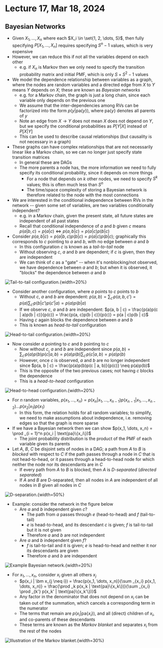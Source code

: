 # Lecture 17, Mar 18, 2024

## Bayesian Networks

* Given $X_1, \dots, X_n$ where each $X_i \in \set{1, 2, \dots, S}$, then fully specifying $P[X_1, \dots, X_n]$ requires specifying $S^n - 1$ values, which is very expensive
* However, we can reduce this if not all the variables depend on each other
	* e.g. if $X_n$ is Markov then we only need to specify the transition probability matrix and initial PMF, which is only $S + S^2 - 1$ values
* We model the dependence relationship between variables as a graph, where the nodes are random variables and a directed edge from $X$ to $Y$ means $Y$ depends on $X$; these are known as *Bayesian networks*
	* e.g. for a Markov chain, the graph is just a long chain, since each variable only depends on the previous one
	* We assume that the inter-dependencies among RVs can be factorized into the form $p(y | \text{pa}\{y\})$, where $\text{pa}\{y\}$ denotes all parents of $y$
	* Note an edge from $X \to Y$ does not mean $X$ does not depend on $Y$, but we specify the conditional probabilities as $P[Y | X]$ instead of $P[X | Y]$
	* This can be used to describe causal relationships (but causality is not necessary in a graph)
* These graphs can have complex relationships that are not necessarily linear like a Markov chain, so we can no longer just specify state transition matrices
	* In general these are DAGs
	* The more parents a node has, the more information we need to fully specify its conditional probability, since it depends on more things
		* For a node that depends on $k$ other nodes, we need to specify $S^k$ values; this is often much less than $S^n$
		* The time/space complexity of storing a Bayesian network is therefore related to the node with the most connections
* We are interested in the conditional independence between RVs in the network -- given some set of variables, are two variables conditionally independent?
	* e.g. in a Markov chain, given the present state, all future states are independent of all past states
	* Recall that conditional independence of $a$ and $b$ given $c$ means $p(a | b, c) = p(a | c) \iff p(a, b | c) = p(a | c)p(b | c)$
* Consider $p(a, b | c) = p(a | b, c)p(b | c) = p(a | c)p(b | c)$; graphically this corresponds to $c$ pointing to $a$ and $b$, with no edge between $a$ and $b$
	* In this configuration $c$ is known as a *tail-to-tail* node
	* Without observing $c$, $a$ and $b$ are dependent; if $c$ is given, then they are independent
	* We can think of $c$ as a "gate" -- when it's nonblocking/not observed, we have dependence between $a$ and $b$; but when it is observed, it "blocks" the dependence between $a$ and $b$

![Tail-to-tail configuration.](./imgs/lec17_1.png){width=20%}

* Consider another configuration, where $a$ points to $c$ points to $b$
	* Without $c$, $a$ and $b$ are dependent: $p(a, b) = \sum _{c'} p(a, b, c') = p(a)\sum _{c'} p(b | c')p(c' | a) = p(a)p(b | a)$
	* If we observe $c$, $a$ and $b$ are independent: $p(a, b | c) = \frac{p(a)p(c | a)p(b | c)}{p(c)} = \frac{p(a, c)p(b | c)}{p(c)} = p(a | c)p(b | c)$
	* Having $c$ again blocks the dependence between $a$ and $b$
	* This is known as *head-to-tail* configuration

![Head-to-tail configuration.](./imgs/lec17_2.png){width=20%}

* Now consider $a$ pointing to $c$ and $b$ pointing to $c$
	* Now without $c$, $a$ and $b$ are independent since $p(a, b) = \sum _{c'} p(a)p(b)p(c | a, b) = p(a)p(b)\sum _{c'}p(c | a, b) = p(a)p(b)$
	* However, once $c$ is observed, $a$ and $b$ are no longer independent since $p(a, b | c) = \frac{p(a)p(b)p(c | a, b)}{p(c)} \neq p(a)p(b)$
	* This is the opposite of the two previous cases; not having $c$ blocks the dependence
	* This is a *head-to-head* configuration

![Head-to-head configuration.](./imgs/lec17_3.png){width=20%}

* For $n$ random variables, $p(x_1, \dots, x_n) = p(x_n | x_1, \dots, x_{n - 1})p(x_{n - 1} | x_1, \dots, x_{n - 2})\dots p(x_2 | x_1)p(x_1)$
	* In this form, the relation holds for all random variables; to simplify, we need to make assumptions about independence, i.e. removing edges so that the graph is more sparse
* If we have a Bayesian network then we can show $p(x_1, \dots, x_n) = \prod _{i = 1}^n p(x_i | \text{pa}\{x_i\})$
	* The joint probability distribution is the product of the PMF of each variable given its parents
* Let $A$, $B$, $C$ be disjoint sets of nodes in a DAG; a path from $A$ to $B$ is *blocked* with respect to $C$ if the path passes through a node in $C$ that is not head-to-head, or it passes through a head-to-head node for which neither the node nor its descendants are in $C$
	* If every path from $A$ to $B$ is blocked, then $A$ is *D-separated* (*directed separated*)
	* If $A$ and $B$ are D-separated, then all nodes in $A$ are independent of all nodes in $B$ given all nodes in $C$

![D-separation.](./imgs/lec17_4.png){width=50%}

* Example: consider the network in the figure below
	* Are $a$ and $b$ independent given $c$?
		* The path from $a$ passes through $e$ (head-to-head) and $f$ (tail-to-tail)
		* $e$ is head-to-head, and its descendant $c$ is given; $f$ is tail-to-tail but it is not given
		* Therefore $a$ and $b$ are not independent
	* Are $a$ and $b$ independent given $f$?
		* $f$ is tail-to-tail and it is given; $e$ is head-to-head and neither it nor its descendants are given
		* Therefore $a$ and $b$ are independent

![Example Bayesian network.](./imgs/lec17_5.png){width=20%}

* For $x_1, \dots, x_n$, consider $x_i$ given all others $x_j$
	* $p(x_i | \bm x_{j \neq i}) = \frac{p(x_1, \dots, x_n)}{\sum _{x_i} p(x_1, \dots, x_n)} = \frac{\prod _k p(x_k | \text{pa}\{x_k\})}{\sum _{x_i} \prod _{k'} p(x_k' | \text{pa}\{x_k'\})}$
	* Any factor in the denominator that does not depend on $x_i$ can be taken out of the summation, which cancels a corresponding term in the numerator
	* The terms that remain are $p(x_i | \text{pa}\{x_i\})$, and all (direct) children of $x_i$, and co-parents of these descendants
	* These terms are known as the *Markov blanket* and separates $x_i$ from the rest of the nodes

![Illustration of the Markov blanket.](./imgs/lec17_8.png){width=30%}

